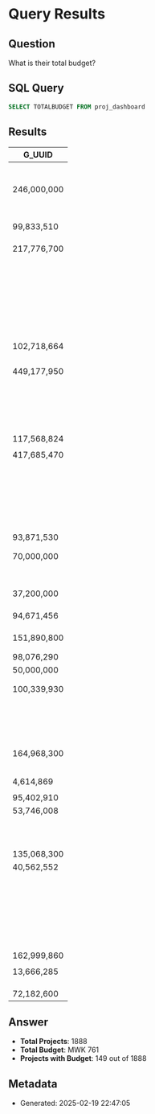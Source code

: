 # Query Results

## Question
What is their total budget?

## SQL Query
```sql
SELECT TOTALBUDGET FROM proj_dashboard
```

## Results
| G_UUID |
| --- |
|  |
|  |
|  |
|  |
|  |
|  |
|  |
| 246,000,000 |
|  |
|  |
|  |
|  |
|  |
|  |
|  |
|  |
| 99,833,510 |
|  |
|  |
|  |
| 217,776,700 |
|  |
|  |
|  |
|  |
|  |
|  |
|  |
|  |
|  |
|  |
|  |
|  |
|  |
|  |
|  |
|  |
|  |
|  |
|  |
|  |
|  |
|  |
|  |
|  |
|  |
|  |
|  |
|  |
| 102,718,664 |
|  |
|  |
|  |
|  |
| 449,177,950 |
|  |
|  |
|  |
|  |
|  |
|  |
|  |
|  |
|  |
|  |
|  |
|  |
|  |
|  |
|  |
|  |
|  |
|  |
| 117,568,824 |
|  |
| 417,685,470 |
|  |
|  |
|  |
|  |
|  |
|  |
|  |
|  |
|  |
|  |
|  |
|  |
|  |
|  |
|  |
|  |
|  |
|  |
|  |
|  |
|  |
|  |
|  |
| 93,871,530 |
|  |
|  |
| 70,000,000 |
|  |
|  |
|  |
|  |
|  |
|  |
|  |
|  |
| 37,200,000 |
|  |
|  |
|  |
| 94,671,456 |
|  |
|  |
|  |
| 151,890,800 |
|  |
|  |
| 98,076,290 |
| 50,000,000 |
|  |
|  |
| 100,339,930 |
|  |
|  |
|  |
|  |
|  |
|  |
|  |
|  |
|  |
|  |
|  |
|  |
|  |
|  |
|  |
|  |
|  |
| 164,968,300 |
|  |
|  |
|  |
|  |
|  |
| 4,614,869 |
|  |
| 95,402,910 |
| 53,746,008 |
|  |
|  |
|  |
|  |
|  |
|  |
|  |
|  |
|  |
|  |
| 135,068,300 |
| 40,562,552 |
|  |
|  |
|  |
|  |
|  |
|  |
|  |
|  |
|  |
|  |
|  |
|  |
|  |
|  |
|  |
|  |
|  |
|  |
|  |
|  |
|  |
|  |
|  |
|  |
|  |
| 162,999,860 |
|  |
| 13,666,285 |
|  |
|  |
|  |
| 72,182,600 |


## Answer
* **Total Projects**: 1888
* **Total Budget**: MWK 761
* **Projects with Budget**: 149 out of 1888

## Metadata
- Generated: 2025-02-19 22:47:05
